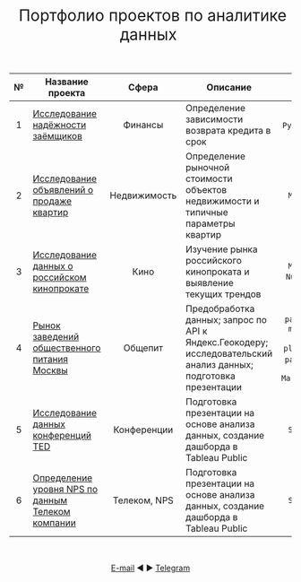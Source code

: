 <h1 style="font-weight:normal" align="center">
  &nbsp;Портфолио проектов по аналитике данных&nbsp;
</h1>
<br>

|№|Название проекта|Сфера|Описание|Стек|Статус|
|:-----:|-----|:-----:|-----|:-----:|:-----:|
|1|[Исследование надёжности заёмщиков](https://github.com/GavrikovIV/Yandex-practicum/tree/main/Analyze_borrowers_trustability)|Финансы|Определение зависимости возврата кредита в срок| `Python` `Pandas` |Завершен|
|2|[Исследование объявлений о продаже квартир](https://github.com/GavrikovIV/Yandex-practicum/tree/main/apartments_research)|Недвижимость|Определение рыночной стоимости объектов недвижимости и типичные параметры квартир| `Pandas` `Matplotlib` `NumPy`|Завершен|
|3|[Исследование данных о российском кинопрокате](https://github.com/GavrikovIV/Yandex-practicum/tree/main/film%20distribution)|Кино|Изучение рынка российского кинопроката и выявление текущих трендов|`Pandas` `Matplotlib` `NumPy` `os` `sys` `seaborn` |Завершен|
|4|[Рынок заведений общественного питания Москвы](https://github.com/GavrikovIV/Yandex-practicum/tree/main/%D0%A0%D1%8B%D0%BD%D0%BE%D0%BA%20%D0%B7%D0%B0%D0%B2%D0%B5%D0%B4%D0%B5%D0%BD%D0%B8%D0%B9%20%D0%BE%D0%B1%D1%89%D0%B5%D1%81%D1%82%D0%B2%D0%B5%D0%BD%D0%BD%D0%BE%D0%B3%D0%BE%20%D0%BF%D0%B8%D1%82%D0%B0%D0%BD%D0%B8%D1%8F%20%D0%9C%D0%BE%D1%81%D0%BA%D0%B2%D1%8B)|Общепит|Предобработка данных; запрос по API к Яндекс.Геокодеру; исследовательский анализ данных; подготовка презентации| `pandas` `numpy` `matplotlib` `seaborn` `plotly` `os` `sys` `pathlib` `json` `folium` `MarkerCluster` |Завершен|
|5|[Исследование данных конференций TED](https://github.com/GavrikovIV/Yandex-practicum/tree/main/TED%20Conference%20Data%20Research)|Конференции |Подготовка презентации на основе анализа данных, создание дашборда в Tableau Public | `Pandas` `SQLAlchemy` `Tableau`|Завершен|
|6|[Определение уровня NPS по данным Телеком компании](https://github.com/GavrikovIV/Yandex-practicum/tree/main/NPS%20%D0%BF%D0%BE%20%D0%B4%D0%B0%D0%BD%D0%BD%D1%8B%D0%BC%20%D0%A2%D0%B5%D0%BB%D0%B5%D0%BA%D0%BE%D0%BC%20%D0%BA%D0%BE%D0%BC%D0%BF%D0%B0%D0%BD%D0%B8%D0%B8)|Телеком, NPS|Подготовка презентации на основе анализа данных, создание дашборда в Tableau Public | `Pandas` `SQLAlchemy` `Tableau`|Завершен|
<br>
<span align="center">

[E-mail](mailto:gavrikov85@gmail.com) ◄ ► [Telegram](https://t.me/gawsik_i)

